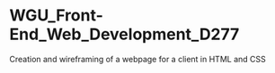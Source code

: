 # WGU_Front-End_Web_Development_D277

Creation and wireframing of a webpage for a client in HTML and CSS
